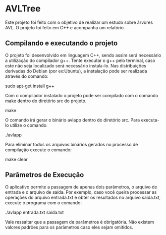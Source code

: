 # AVLTree

Este projeto foi feito com o objetivo de realizar um estudo sobre árvores AVL. O projeto foi feito em C++ e acompanha um relatório.

## Compilando e executando o projeto

O projeto foi desenvolvido em linguagem C++, sendo assim será necessário a utilização
do compilador g++. Tente executar o g++ pelo terminal, caso este não seja localizado
será necessário instala-lo. Nas distribuições derivadas do Debian (por ex:Ubuntu), a
instalação pode ser realizada através do comando:

sudo apt-get install g++

Com o compilador instalado o projeto pode ser compilado com o comando make
dentro do diretório src do projeto.

make

O comando irá gerar o binário avlapp dentro do diretório src. Para executa-lo utilize
o comando:

./avlapp 

Para eliminar todos os arquivos binários gerados no processo de compilação execute o comando:

make clear

## Parâmetros de Execução
O aplicativo permite a passagem de apenas dois parâmetros, o arquivo de entrada e o arquivo de saída. Por exemplo, caso você queira processar as operações do arquivo entrada.txt e obter os resultados no arquivo saida.txt, execute o programa com o comando:

./avlapp entrada.txt saida.txt 

Vale ressaltar que a passagem de parâmetros é obrigatória. Não existem valores padrões para os parâmetros caso eles sejam omitidos.
